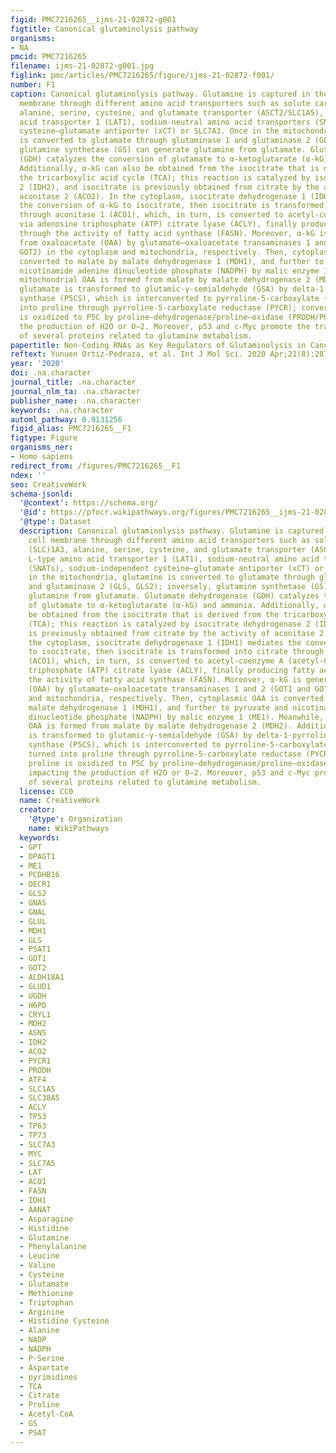 ```yaml
---
figid: PMC7216265__ijms-21-02872-g001
figtitle: Canonical glutaminolysis pathway
organisms:
- NA
pmcid: PMC7216265
filename: ijms-21-02872-g001.jpg
figlink: pmc/articles/PMC7216265/figure/ijms-21-02872-f001/
number: F1
caption: Canonical glutaminolysis pathway. Glutamine is captured in the outer cell
  membrane through different amino acid transporters such as solute carrier (SLC)1A3,
  alanine, serine, cysteine, and glutamate transporter (ASCT2/SLC1A5), L-type amino
  acid transporter 1 (LAT1), sodium-neutral amino acid transporters (SNATs), sodium-independent
  cysteine–glutamate antiporter (xCT) or SLC7A3. Once in the mitochondria, glutamine
  is converted to glutamate through glutaminase 1 and glutaminase 2 (GLS, GLS2); inversely,
  glutamine synthetase (GS) can generate glutamine from glutamate. Glutamate dehydrogenase
  (GDH) catalyzes the conversion of glutamate to α-ketoglutarate (α-kG) and ammonia.
  Additionally, α-kG can also be obtained from the isocitrate that is derived from
  the tricarboxylic acid cycle (TCA); this reaction is catalyzed by isocitrate dehydrogenase
  2 (IDH2), and isocitrate is previously obtained from citrate by the activity of
  aconitase 2 (ACO2). In the cytoplasm, isocitrate dehydrogenase 1 (IDH1) mediates
  the conversion of α-kG to isocitrate, then isocitrate is transformed into citrate
  through aconitase 1 (ACO1), which, in turn, is converted to acetyl-coenzyme A (acetyl-CoA)
  via adenosine triphosphate (ATP) citrate lyase (ACLY), finally producing fatty acids
  through the activity of fatty acid synthase (FASN). Moreover, α-kG is generated
  from oxaloacetate (OAA) by glutamate–oxaloacetate transaminases 1 and 2 (GOT1 and
  GOT2) in the cytoplasm and mitochondria, respectively. Then, cytoplasmic OAA is
  converted to malate by malate dehydrogenase 1 (MDH1), and further to pyruvate and
  nicotinamide adenine dinucleotide phosphate (NADPH) by malic enzyme 1 (ME1). Meanwhile,
  mitochondrial OAA is formed from malate by malate dehydrogenase 2 (MDH2). Additionally,
  glutamate is transformed to glutamic-γ-semialdehyde (GSA) by delta-1-pyrroline-5-carboxylate
  synthase (P5CS), which is interconverted to pyrroline-5-carboxylate (P5C) and turned
  into proline through pyrroline-5-carboxylate reductase (PYCR); conversely, proline
  is oxidized to P5C by proline–dehydrogenase/proline–oxidase (PRODH/POX) impacting
  the production of H2O or O−2. Moreover, p53 and c-Myc promote the transcription
  of several proteins related to glutamine metabolism.
papertitle: Non-Coding RNAs as Key Regulators of Glutaminolysis in Cancer.
reftext: Yunuen Ortiz-Pedraza, et al. Int J Mol Sci. 2020 Apr;21(8):2872.
year: '2020'
doi: .na.character
journal_title: .na.character
journal_nlm_ta: .na.character
publisher_name: .na.character
keywords: .na.character
automl_pathway: 0.9131256
figid_alias: PMC7216265__F1
figtype: Figure
organisms_ner:
- Homo sapiens
redirect_from: /figures/PMC7216265__F1
ndex: ''
seo: CreativeWork
schema-jsonld:
  '@context': https://schema.org/
  '@id': https://pfocr.wikipathways.org/figures/PMC7216265__ijms-21-02872-g001.html
  '@type': Dataset
  description: Canonical glutaminolysis pathway. Glutamine is captured in the outer
    cell membrane through different amino acid transporters such as solute carrier
    (SLC)1A3, alanine, serine, cysteine, and glutamate transporter (ASCT2/SLC1A5),
    L-type amino acid transporter 1 (LAT1), sodium-neutral amino acid transporters
    (SNATs), sodium-independent cysteine–glutamate antiporter (xCT) or SLC7A3. Once
    in the mitochondria, glutamine is converted to glutamate through glutaminase 1
    and glutaminase 2 (GLS, GLS2); inversely, glutamine synthetase (GS) can generate
    glutamine from glutamate. Glutamate dehydrogenase (GDH) catalyzes the conversion
    of glutamate to α-ketoglutarate (α-kG) and ammonia. Additionally, α-kG can also
    be obtained from the isocitrate that is derived from the tricarboxylic acid cycle
    (TCA); this reaction is catalyzed by isocitrate dehydrogenase 2 (IDH2), and isocitrate
    is previously obtained from citrate by the activity of aconitase 2 (ACO2). In
    the cytoplasm, isocitrate dehydrogenase 1 (IDH1) mediates the conversion of α-kG
    to isocitrate, then isocitrate is transformed into citrate through aconitase 1
    (ACO1), which, in turn, is converted to acetyl-coenzyme A (acetyl-CoA) via adenosine
    triphosphate (ATP) citrate lyase (ACLY), finally producing fatty acids through
    the activity of fatty acid synthase (FASN). Moreover, α-kG is generated from oxaloacetate
    (OAA) by glutamate–oxaloacetate transaminases 1 and 2 (GOT1 and GOT2) in the cytoplasm
    and mitochondria, respectively. Then, cytoplasmic OAA is converted to malate by
    malate dehydrogenase 1 (MDH1), and further to pyruvate and nicotinamide adenine
    dinucleotide phosphate (NADPH) by malic enzyme 1 (ME1). Meanwhile, mitochondrial
    OAA is formed from malate by malate dehydrogenase 2 (MDH2). Additionally, glutamate
    is transformed to glutamic-γ-semialdehyde (GSA) by delta-1-pyrroline-5-carboxylate
    synthase (P5CS), which is interconverted to pyrroline-5-carboxylate (P5C) and
    turned into proline through pyrroline-5-carboxylate reductase (PYCR); conversely,
    proline is oxidized to P5C by proline–dehydrogenase/proline–oxidase (PRODH/POX)
    impacting the production of H2O or O−2. Moreover, p53 and c-Myc promote the transcription
    of several proteins related to glutamine metabolism.
  license: CC0
  name: CreativeWork
  creator:
    '@type': Organization
    name: WikiPathways
  keywords:
  - GPT
  - DPAGT1
  - ME1
  - PCDHB16
  - DECR1
  - GLS2
  - GNAS
  - GNAL
  - GLUL
  - MDH1
  - GLS
  - PSAT1
  - GOT1
  - GOT2
  - ALDH18A1
  - GLUD1
  - UGDH
  - H6PD
  - CRYL1
  - MDH2
  - ASNS
  - IDH2
  - ACO2
  - PYCR1
  - PRODH
  - ATF4
  - SLC1A5
  - SLC38A5
  - ACLY
  - TP53
  - TP63
  - TP73
  - SLC7A3
  - MYC
  - SLC7A5
  - LAT
  - ACO1
  - FASN
  - IDH1
  - AANAT
  - Asparagine
  - Histidine
  - Glutamine
  - Phenylalanine
  - Leucine
  - Valine
  - Cysteine
  - Glutamate
  - Methionine
  - Triptophan
  - Arginine
  - Histidine Cysteine
  - Alanine
  - NADP
  - NADPH
  - P-Serine
  - Aspartate
  - pyrimidines
  - TCA
  - Citrate
  - Proline
  - Acetyl-CoA
  - GS
  - PSAT
---
```

